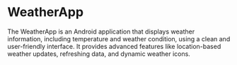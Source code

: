 # WeatherApp
The WeatherApp is an Android application that displays weather information, including temperature and weather condition, using a clean and user-friendly interface. It provides advanced features like location-based weather updates, refreshing data, and dynamic weather icons.
